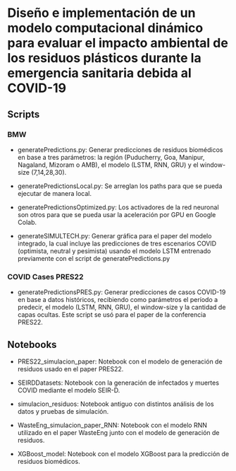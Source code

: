 # Diseño e implementación de un modelo computacional dinámico para evaluar el impacto ambiental de los residuos plásticos durante la emergencia sanitaria debida al COVID-19

## Scripts

### BMW

- generatePredictions.py: Generar predicciones de residuos biomédicos en base a tres parámetros: la región (Puducherry, Goa, Manipur, Nagaland, Mizoram o AMB), el modelo (LSTM, RNN, GRU) y el window-size (7,14,28,30).

- generatePredictionsLocal.py: Se arreglan los paths para que se pueda ejecutar de manera local.

- generatePredictionsOptimized.py: Los activadores de la red neuronal son otros para que se pueda usar la aceleración por GPU en Google Colab.

- generateSIMULTECH.py: Generar gráfica para el paper del modelo integrado, la cual incluye las predicciones de tres escenarios COVID (optimista, neutral y pesimista) usando el modelo LSTM entrenado previamente con el script de generatePredictions.py

### COVID Cases PRES22

- generatePredictionsPRES.py: Generar predicciones de casos COVID-19 en base a datos históricos, recibiendo como parámetros el período a predecir, el modelo (LSTM, RNN, GRU), el window-size y la cantidad de capas ocultas. Este script se usó para el paper de la conferencia PRES22.

## Notebooks

- PRES22_simulacion_paper: Notebook con el modelo de generación de residuos usado en el paper PRES22.

- SEIRDDatasets: Notebook con la generación de infectados y muertes COVID mediante el modelo SEIR-D.

- simulacion_residuos: Notebook antiguo con distintos análisis de los datos y pruebas de simulación.

- WasteEng_simulacion_paper_RNN: Notebook con el modelo RNN utilizado en el paper WasteEng junto con el modelo de generación de residuos.

- XGBoost_model: Notebook con el modelo XGBoost para la predicción de residuos biomédicos.
